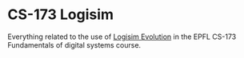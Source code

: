 # CS-173 Logisim

Everything related to the use of [Logisim Evolution](https://github.com/logisim-evolution/logisim-evolution) in the EPFL CS-173 Fundamentals of digital systems course.
